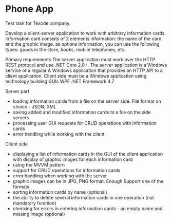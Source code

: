 # Phone App
Test task for Texode company.

Develop a client-server application to work with arbitrary
information cards. Information card consists of 2 elements
information: the name of the card and the graphic image. as options
information, you can use the following types: goods in the store, books, mobile
telephones, etc.

Primary requirements
The server application must work over the HTTP REST protocol and use
.NET Core 2.0+. The server application is a Windows service or a regular
A Windows application that provides an HTTP API to a client application. Client
side must be a Windows application using technology
building GUIs WPF .NET Framework 4.7

Server part
- loading information cards from a file on the server side. File format on
choice - JSON, XML
- saving added and modified information cards to a file on the side
servers
- processing user GUI requests for CRUD operations with information
cards
- error handling while working with the client

Client side
- displaying a list of information cards in the GUI of the client application with
display of graphic images for each information card
- using the MVVM pattern
- support for CRUD operations for information cards
- error handling when working with the server
- graphic images can be in JPG, PNG format. Enough Support
one of the formats
- sorting information cards by name (optional)
- the ability to delete several information cards in one operation (not
mandatory function)
- checking for errors in entering information cards - an empty name and
missing image (optional)
